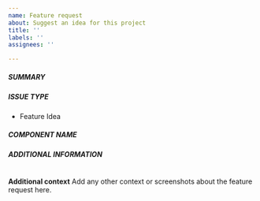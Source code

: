 ```yaml
---
name: Feature request
about: Suggest an idea for this project
title: ''
labels: ''
assignees: ''

---
```


<!--- Verify first that your feature was not already discussed on GitHub -->
<!--- Complete *all* sections as described, this form is processed automatically -->

##### SUMMARY
<!--- Describe the new feature/improvement briefly below -->

##### ISSUE TYPE
- Feature Idea

##### COMPONENT NAME
<!--- Write the short name of the module, plugin, task or feature below, use your best guess if unsure -->

##### ADDITIONAL INFORMATION
<!--- Describe how the feature would be used, why it is needed and what it would solve -->

<!--- Paste example playbooks or commands between quotes below -->
```yaml

```

<!--- HINT: You can also paste gist.github.com links for larger files -->
**Additional context**
Add any other context or screenshots about the feature request here.
